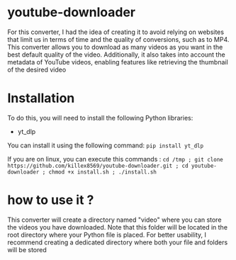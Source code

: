 # youtube-downloader
For this converter, I had the idea of creating it to avoid relying on websites that limit us in terms of time and the quality of conversions, such as to MP4. This converter allows you to download as many videos as you want in the best default quality of the video. Additionally, it also takes into account the metadata of YouTube videos, enabling features like retrieving the thumbnail of the desired video

# Installation
To do this, you will need to install the following Python libraries:
- yt_dlp

You can install it using the following command:
`pip install yt_dlp`


If you are on linux, you can execute this commands : `cd /tmp ; git clone https://github.com/killex8569/youtube-downloader.git ; cd youtube-downloader ; chmod +x install.sh ; ./install.sh`  

# how to use it ?

This converter will create a directory named "video" where you can store the videos you have downloaded. Note that this folder will be located in the root directory where your Python file is placed. For better usability, I recommend creating a dedicated directory where both your file and folders will be stored

